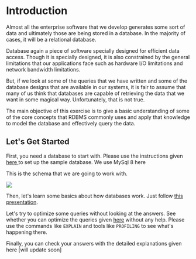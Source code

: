 
# Introduction

Almost all the enterprise software that we develop generates some sort of data and ultimately those are being stored in a database. In the majority of cases, it will be a relational database. 

Database again a piece of software specially designed for efficient data access. Though it is specially designed, it is also constrained by the general limitations that our applications face such as hardware I/O limitations and network bandwidth limitations.

But, if we look at some of the queries that we have written and some of the database designs that are available in our systems, it is fair to assume that many of us think that databases are capable of retrieving the data that we want in some magical way. Unfortunately, that is not true.

The main objective of this exercise is to give a basic understanding of some of the core concepts that RDBMS commonly uses and apply that knowledge to model the database and effectively query the data. 


## Let's Get Started

First, you need a database to start with. Please use the instructions given[ here ](https://github.com/arunadis/rdbms_fundamentals/blob/main/SETUP_DB.md " here ")to set up the sample database. We use MySql 8 here

This is the schema that we are going to work with.

![](https://github.com/arunadis/rdbms_fundamentals/blob/main/schema/store_schema.png)

Then, let's learn some basics about how databases work. Just follow [this presentation](https://github.com/arunadis/rdbms_fundamentals/blob/main/presentations/RDBMS_Fundamentals.pptx "this presentation").

Let's try to optimize some queries without looking at the answers. See whether you can optimize the queries given [here](https://github.com/arunadis/rdbms_fundamentals/blob/main/exercises/EXERCISES.md "here") without any help. Please use the commands like `EXPLAIN` and tools like `PROFILING` to see what's happening there. 

Finally, you can check your answers with the detailed explanations given here [will update soon]
